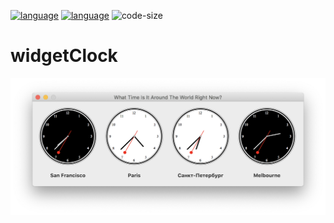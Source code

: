 [![language](https://img.shields.io/static/v1?label=language&message=4d&color=blue)](https://developer.4d.com/)
[![language](https://img.shields.io/github/languages/top/vdelachaux/widgetClock.svg)](https://developer.4d.com/)
![code-size](https://img.shields.io/github/languages/code-size/vdelachaux/widgetClock.svg)

# widgetClock

<img src="./QuickLook/Preview.png">
